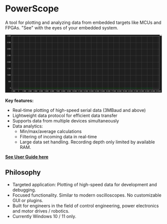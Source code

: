 # PowerScope
A tool for plotting and analyzing data from embedded targets like MCUs and FPGAs.
"See" with the eyes of your embedded system.

 ![Demo animation](demo.gif)

__Key features:__
- Real-time plotting of high-speed serial data (3MBaud and above)
- Lightweight data protocol for efficient data transfer
- Supports data from multiple devices simultaneously
- Data analytics:
  - Min/max/average calculations
  - Filtering of incoming data in real-time
  - Large data set handling. Recording depth only limited by available RAM.

[__See User Guide here__](UserGuide.md)

## Philosophy
- Targeted application: Plotting of high-speed data for development and debugging.
- Focused functionality. Similar to modern oscilloscopes. No customizable GUI or plugins.
- Built for engineers in the field of control engineering, power electronics and motor drives / robotics.
- Currently Windows 10 / 11 only. 

